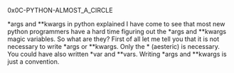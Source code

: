 0x0C-PYTHON-ALMOST_A_CIRCLE




*args and **kwargs in python explained
I have come to see that most new python programmers have a hard time figuring out the *args and **kwargs magic variables. 
So what are they? First of all let me tell you that it is not necessary to write *args or **kwargs. Only the * (aesteric) is necessary. 
You could have also written *var and **vars. Writing *args and **kwargs is just a convention.

